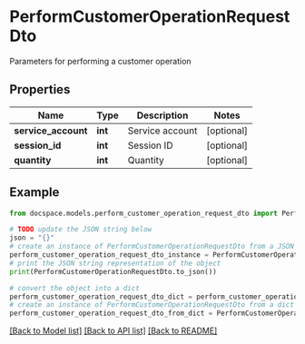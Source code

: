 # PerformCustomerOperationRequestDto

Parameters for performing a customer operation

## Properties

Name | Type | Description | Notes
------------ | ------------- | ------------- | -------------
**service_account** | **int** | Service account | [optional] 
**session_id** | **int** | Session ID | [optional] 
**quantity** | **int** | Quantity | [optional] 

## Example

```python
from docspace.models.perform_customer_operation_request_dto import PerformCustomerOperationRequestDto

# TODO update the JSON string below
json = "{}"
# create an instance of PerformCustomerOperationRequestDto from a JSON string
perform_customer_operation_request_dto_instance = PerformCustomerOperationRequestDto.from_json(json)
# print the JSON string representation of the object
print(PerformCustomerOperationRequestDto.to_json())

# convert the object into a dict
perform_customer_operation_request_dto_dict = perform_customer_operation_request_dto_instance.to_dict()
# create an instance of PerformCustomerOperationRequestDto from a dict
perform_customer_operation_request_dto_from_dict = PerformCustomerOperationRequestDto.from_dict(perform_customer_operation_request_dto_dict)
```
[[Back to Model list]](../README.md#documentation-for-models) [[Back to API list]](../README.md#documentation-for-api-endpoints) [[Back to README]](../README.md)


